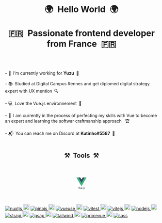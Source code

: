 <h1 align="center">🌍&ensp;Hello World&ensp;🌍<br><br>🇫🇷&ensp;Passionate frontend developer from France&ensp;🇫🇷<br>&ensp;</h1>
<br>
- 🔭&ensp;I’m currently working for <b>Yuzu</b>&ensp;🍋 <br><br>
- 📚&ensp;Studied at Digital Campus Rennes and get diplomed digital strategy expert with UX mention&ensp;🔍 <br><br>
- 💻&ensp;Love the Vue.js environnement&ensp;💚 <br><br>
- 🌱&ensp;I am currently in the process of perfecting my skills with Vue to become an expert and learning the softwar craftmanship approach &ensp;🏆<br><br>
- 📬&ensp;You can reach me on Discord at <b>Kutinho#5587</b>&ensp;💬<br><br>

<h2 align="center"><span>⚒️</span>&ensp;Tools&ensp;<span>⚒️</span><br>&ensp;</h2>
<p align="center">
  <br>
  <a href="https://vuejs.org/" target="_blank" rel="noreferrer">
    <img src="https://raw.githubusercontent.com/devicons/devicon/master/icons/vuejs/vuejs-original-wordmark.svg" alt="vuejs" width="40" height="40"/>
  </a>
  <p>&nbsp;&nbsp;&nbsp;&nbsp;</p>
  <a href="https://nuxtjs.org/" target="_blank" rel="noreferrer">
     <img src="https://www.vectorlogo.zone/logos/nuxtjs/nuxtjs-icon.svg" alt="nuxtjs" width="40" height="40"/>
  </a>
  <img src="https://upload.wikimedia.org/wikipedia/commons/thumb/8/89/HD_transparent_picture.png/1200px-HD_transparent_picture.png" alt="" width="20" height="20"/>
  <a href="https://pinia.vuejs.org/" target="_blank" rel="noreferrer">
    <img src="https://pinia.vuejs.org/logo.svg" alt="pinajs" width="40" height="40"/>
  </a>
  <img src="https://upload.wikimedia.org/wikipedia/commons/thumb/8/89/HD_transparent_picture.png/1200px-HD_transparent_picture.png" alt="" width="20" height="20"/>
  <a href="https://vueuse.org/" target="_blank" rel="noreferrer">
    <img src="https://avatars.githubusercontent.com/u/77578415?s=200&v=4" alt="vueuse" width="40" height="40"/>
  </a>
  <img src="https://upload.wikimedia.org/wikipedia/commons/thumb/8/89/HD_transparent_picture.png/1200px-HD_transparent_picture.png" alt="" width="20" height="20"/>
  <a href="https://vitest.dev" target="_blank" rel="noreferrer">
    <img src="https://vitest.dev/logo.svg" alt="vitest" width="40" height="40"/>
  </a>
  <img src="https://upload.wikimedia.org/wikipedia/commons/thumb/8/89/HD_transparent_picture.png/1200px-HD_transparent_picture.png" alt="" width="20" height="20"/>
  <a href="https://vitejs.dev/" target="_blank" rel="noreferrer">
    <img src="https://upload.wikimedia.org/wikipedia/commons/thumb/f/f1/Vitejs-logo.svg/820px-Vitejs-logo.svg.png?20220412224743" alt="vitejs" width="40" height="40"/>
  </a>
  <img src="https://upload.wikimedia.org/wikipedia/commons/thumb/8/89/HD_transparent_picture.png/1200px-HD_transparent_picture.png" alt="" width="20" height="20"/>
  <a href="https://nodejs.org/en" target="_blank" rel="noreferrer">
    <img src="https://upload.wikimedia.org/wikipedia/commons/thumb/d/d9/Node.js_logo.svg/2560px-Node.js_logo.svg.png" alt="nodejs" width="80" height="40"/>
  </a>
  <img src="https://upload.wikimedia.org/wikipedia/commons/thumb/8/89/HD_transparent_picture.png/1200px-HD_transparent_picture.png" alt="" width="20" height="20"/>
  <a href="https://strapi.io/" target="_blank" rel="noreferrer">
    <img src="https://images.spr.so/cdn-cgi/imagedelivery/j42No7y-dcokJuNgXeA0ig/f154aaf7-96dd-4d9e-8ef6-05259f5a2b31/Strapi-Monogram/w=3840,quality=80" alt="strapi" width="40" height="40"/>
  </a>
  <img src="https://upload.wikimedia.org/wikipedia/commons/thumb/8/89/HD_transparent_picture.png/1200px-HD_transparent_picture.png" alt="" width="20" height="20"/>
  <a href="https://greensock.com/" target="_blank" rel="noreferrer">
    <img src="https://greensock.com/uploads/monthly_2020_03/tweenmax.png.cf27916e926fbb328ff214f66b4c8429.png" alt="gsap" width="40" height="40"/>
  </a>
  <img src="https://upload.wikimedia.org/wikipedia/commons/thumb/8/89/HD_transparent_picture.png/1200px-HD_transparent_picture.png" alt="" width="20" height="20"/>
  <a href="https://tailwindcss.com/" target="_blank" rel="noreferrer">
    <img src="https://www.vectorlogo.zone/logos/tailwindcss/tailwindcss-icon.svg" alt="tailwind" width="40" height="40"/>
  </a>
  <img src="https://upload.wikimedia.org/wikipedia/commons/thumb/8/89/HD_transparent_picture.png/1200px-HD_transparent_picture.png" alt="" width="20" height="20"/>
  <a href="https://primevue.org/" target="_blank" rel="noreferrer">
    <img src="https://www.primefaces.org/wp-content/uploads/2019/12/primevue-logo.png" alt="primevue" width="40" height="40"/>
  </a>
  <img src="https://upload.wikimedia.org/wikipedia/commons/thumb/8/89/HD_transparent_picture.png/1200px-HD_transparent_picture.png" alt="" width="20" height="20"/>
  <a href="https://sass-lang.com/" target="_blank" rel="noreferrer">
    <img src="https://sass-lang.com/assets/img/logos/logo.svg" alt="sass" width="40" height="40"/>
  </a>
</p>
